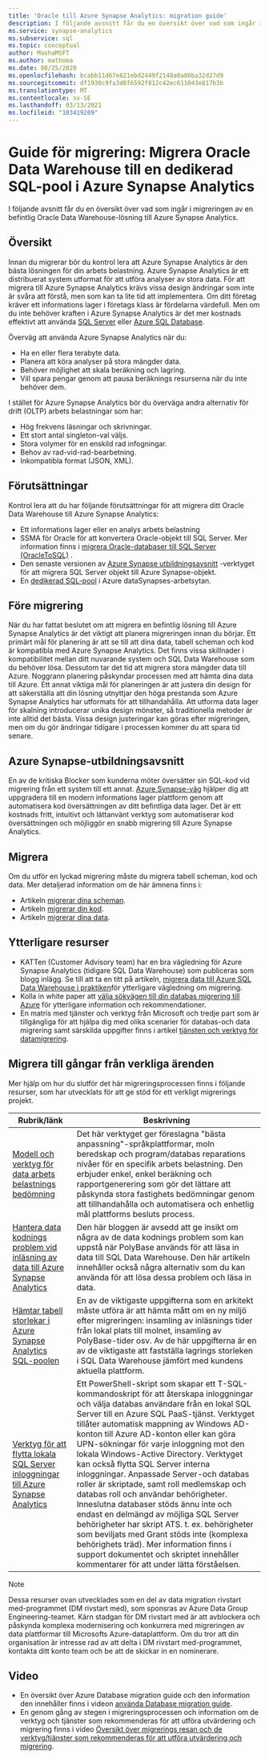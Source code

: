 ```yaml
---
title: 'Oracle till Azure Synapse Analytics: migration guide'
description: I följande avsnitt får du en översikt över vad som ingår i migreringen av en befintlig Oracle Database-lösning till Azure Synapse Analytics.
ms.service: synapse-analytics
ms.subservice: sql
ms.topic: conceptual
author: MashaMSFT
ms.author: mathoma
ms.date: 08/25/2020
ms.openlocfilehash: bcabb11d67e621ebd2449f2148a0a86ba32d27d9
ms.sourcegitcommit: df1930c9fa3d8f6592f812c42ec611043e817b3b
ms.translationtype: MT
ms.contentlocale: sv-SE
ms.lasthandoff: 03/13/2021
ms.locfileid: "103419209"
---
```

# <a name="migration-guide-migrate-oracle-data-warehouse-to-a-dedicated-sql-pool-in-azure-synapse-analytics"></a>Guide för migrering: Migrera Oracle Data Warehouse till en dedikerad SQL-pool i Azure Synapse Analytics
I följande avsnitt får du en översikt över vad som ingår i migreringen av en befintlig Oracle Data Warehouse-lösning till Azure Synapse Analytics.

## <a name="overview"></a>Översikt
Innan du migrerar bör du kontrol lera att Azure Synapse Analytics är den bästa lösningen för din arbets belastning. Azure Synapse Analytics är ett distribuerat system utformat för att utföra analyser av stora data. För att migrera till Azure Synapse Analytics krävs vissa design ändringar som inte är svåra att förstå, men som kan ta lite tid att implementera. Om ditt företag kräver ett informations lager i företags klass är fördelarna värdefull. Men om du inte behöver kraften i Azure Synapse Analytics är det mer kostnads effektivt att använda [SQL Server](https://docs.microsoft.com/sql/sql-server/) eller [Azure SQL Database](https://docs.microsoft.com/azure/azure-sql/).

Överväg att använda Azure Synapse Analytics när du:
- Ha en eller flera terabyte data.
- Planera att köra analyser på stora mängder data.
- Behöver möjlighet att skala beräkning och lagring.
- Vill spara pengar genom att pausa beräknings resurserna när du inte behöver dem.

I stället för Azure Synapse Analytics bör du överväga andra alternativ för drift (OLTP) arbets belastningar som har:
- Hög frekvens läsningar och skrivningar.
- Ett stort antal singleton-val väljs.
- Stora volymer för en enskild rad infogningar.
- Behov av rad-vid-rad-bearbetning.
- Inkompatibla format (JSON, XML).

## <a name="prerequisites"></a>Förutsättningar
Kontrol lera att du har följande förutsättningar för att migrera ditt Oracle Data Warehouse till Azure Synapse Analytics: 

- Ett informations lager eller en analys arbets belastning 
- SSMA för Oracle för att konvertera Oracle-objekt till SQL Server. Mer information finns i [migrera Oracle-databaser till SQL Server (OracleToSQL)](https://docs.microsoft.com/sql/ssma/oracle/migrating-oracle-databases-to-sql-server-oracletosql) . 
- Den senaste versionen av [Azure Synapse utbildningsavsnitt](https://www.microsoft.com/en-us/download/details.aspx?id=102787) -verktyget för att migrera SQL Server objekt till Azure Synapse-objekt.
- En [dedikerad SQL-pool](../get-started-create-workspace.md) i Azure dataSynapses-arbetsytan.  


## <a name="pre-migration"></a>Före migrering
När du har fattat beslutet om att migrera en befintlig lösning till Azure Synapse Analytics är det viktigt att planera migreringen innan du börjar. Ett primärt mål för planering är att se till att dina data, tabell scheman och kod är kompatibla med Azure Synapse Analytics. Det finns vissa skillnader i kompatibilitet mellan ditt nuvarande system och SQL Data Warehouse som du behöver lösa. Dessutom tar det tid att migrera stora mängder data till Azure. Noggrann planering påskyndar processen med att hämta dina data till Azure. Ett annat viktiga mål för planeringen är att justera din design för att säkerställa att din lösning utnyttjar den höga prestanda som Azure Synapse Analytics har utformats för att tillhandahålla. Att utforma data lager för skalning introducerar unika design mönster, så traditionella metoder är inte alltid det bästa. Vissa design justeringar kan göras efter migreringen, men om du gör ändringar tidigare i processen kommer du att spara tid senare.

## <a name="azure-synapse-pathway"></a>Azure Synapse-utbildningsavsnitt
En av de kritiska Blocker som kunderna möter översätter sin SQL-kod vid migrering från ett system till ett annat. [Azure Synapse-väg](https://docs.microsoft.com/sql/tools/synapse-pathway/azure-synapse-pathway-overview) hjälper dig att uppgradera till en modern informations lager plattform genom att automatisera kod översättningen av ditt befintliga data lager. Det är ett kostnads fritt, intuitivt och lättanvänt verktyg som automatiserar kod översättningen och möjliggör en snabb migrering till Azure Synapse Analytics.

## <a name="migrate"></a>Migrera
Om du utför en lyckad migrering måste du migrera tabell scheman, kod och data. Mer detaljerad information om de här ämnena finns i:
- Artikeln [migrerar dina scheman](https://docs.microsoft.com/azure/synapse-analytics/sql-data-warehouse/sql-data-warehouse-overview-develop).
- Artikeln [migrerar din kod](https://docs.microsoft.com/azure/synapse-analytics/sql-data-warehouse/sql-data-warehouse-overview-develop).
- Artikeln [migrerar dina data](https://docs.microsoft.com/azure/synapse-analytics/sql-data-warehouse/sql-data-warehouse-overview-develop).

## <a name="additional-resources"></a>Ytterligare resurser 
- KATTen (Customer Advisory team) har en bra vägledning för Azure Synapse Analytics (tidigare SQL Data Warehouse) som publiceras som blogg inlägg. Se till att ta en titt på artikeln, [migrera data till Azure SQL Data Warehouse i praktiken](https://docs.microsoft.com/archive/blogs/sqlcat/migrating-data-to-azure-sql-data-warehouse-in-practice)för ytterligare vägledning om migrering.
- Kolla in white paper att [välja sökvägen till din databas migrering till Azure](https://azure.microsoft.com/mediahandler/files/resourcefiles/choosing-your-database-migration-path-to-azure/Choosing_your_database_migration_path_to_Azure.pdf) för ytterligare information och rekommendationer.
- En matris med tjänster och verktyg från Microsoft och tredje part som är tillgängliga för att hjälpa dig med olika scenarier för databas-och data migrering samt särskilda uppgifter finns i artikel [tjänsten och verktyg för datamigrering](https://docs.microsoft.com/azure/dms/dms-tools-matrix).

## <a name="migration-assets-from-real-world-engagements"></a>Migrera till gångar från verkliga ärenden
Mer hjälp om hur du slutför det här migreringsprocessen finns i följande resurser, som har utvecklats för att ge stöd för ett verkligt migrerings projekt.

| Rubrik/länk                              | Beskrivning                                                                                                                       |
| --------------------------------------- | --------------------------------------------------------------------------------------------------------------------------------- |
| [Modell och verktyg för data arbets belastnings bedömning](https://github.com/Microsoft/DataMigrationTeam/tree/master/Data%20Workload%20Assessment%20Model%20and%20Tool) | Det här verktyget ger föreslagna "bästa anpassning"-språkplattformar, moln beredskap och program/databas reparations nivåer för en specifik arbets belastning. Den erbjuder enkel, enkel beräkning och rapportgenerering som gör det lättare att påskynda stora fastighets bedömningar genom att tillhandahålla och automatisera och enhetlig mål plattforms besluts process. |
| [Hantera data kodnings problem vid inläsning av data till Azure Synapse Analytics](https://azure.microsoft.com/en-us/blog/handling-data-encoding-issues-while-loading-data-to-sql-data-warehouse/) | Den här bloggen är avsedd att ge insikt om några av de data kodnings problem som kan uppstå när PolyBase används för att läsa in data till SQL Data Warehouse. Den här artikeln innehåller också några alternativ som du kan använda för att lösa dessa problem och läsa in data. |
| [Hämtar tabell storlekar i Azure Synapse Analytics SQL-poolen](https://github.com/Microsoft/DataMigrationTeam/blob/master/Whitepapers/Getting%20table%20sizes%20in%20SQL%20DW.pdf) | En av de viktigaste uppgifterna som en arkitekt måste utföra är att hämta mått om en ny miljö efter migreringen: insamling av inläsnings tider från lokal plats till molnet, insamling av PolyBase-tider osv. Av de här uppgifterna är en av de viktigaste att fastställa lagrings storleken i SQL Data Warehouse jämfört med kundens aktuella plattform. |
| [Verktyg för att flytta lokala SQL Server inloggningar till Azure Synapse Analytics](https://github.com/Microsoft/DataMigrationTeam/tree/master/IP%20and%20Scripts/MoveLogins) | Ett PowerShell-skript som skapar ett T-SQL-kommandoskript för att återskapa inloggningar och välja databas användare från en lokal SQL Server till en Azure SQL PaaS-tjänst. Verktyget tillåter automatisk mappning av Windows AD-konton till Azure AD-konton eller kan göra UPN-sökningar för varje inloggning mot den lokala Windows-Active Directory. Verktyget kan också flytta SQL Server interna inloggningar. Anpassade Server-och databas roller är skriptade, samt roll medlemskap och databas roll och användar behörigheter. Inneslutna databaser stöds ännu inte och endast en delmängd av möjliga SQL Server behörigheter har skript ATS. t. ex. behörigheter som beviljats med Grant stöds inte (komplexa behörighets träd). Mer information finns i support dokumentet och skriptet innehåller kommentarer för att under lätta förståelsen. |

> [!NOTE]
> Dessa resurser ovan utvecklades som en del av data migration rivstart med-programmet (DM rivstart med), som sponsras av Azure Data Group Engineering-teamet. Kärn stadgan för DM rivstart med är att avblockera och påskynda komplexa modernisering och konkurrera med migreringen av data plattformar till Microsofts Azure-dataplattform. Om du tror att din organisation är intresse rad av att delta i DM rivstart med-programmet, kontakta ditt konto team och be att de skickar in en nominerare.

## <a name="videos"></a>Video
- En översikt över Azure Database migration guide och den information den innehåller finns i videon [använda Database migration guide](https://azure.microsoft.com/resources/videos/how-to-use-the-azure-database-migration-guide/).
- En genom gång av stegen i migreringsprocessen och information om de verktyg och tjänster som rekommenderas för att utföra utvärdering och migrering finns i video [Översikt över migrerings resan och de verktyg/tjänster som rekommenderas för att utföra utvärdering och migrering](https://azure.microsoft.com/resources/videos/overview-of-migration-and-recommended-tools-services/).